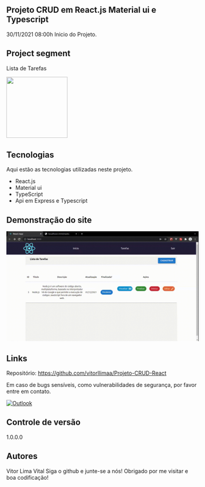 ## Projeto CRUD em React.js Material ui e Typescript

30/11/2021 08:00h Inicio do Projeto.

## Project segment
Lista de Tarefas 

<img src="https://emojipedia-us.s3.dualstack.us-west-1.amazonaws.com/thumbs/160/softbank/145/memo_1f4dd.png" width="160" height="160">

## Tecnologias
Aqui estão as tecnologias utilizadas neste projeto.

* React.js
* Material ui
* TypeScript
* Api em Express e Typescript


## Demonstração do site
![Homepage image](https://github.com/vitorllimaa/Projeto-CRUD-React/blob/master/public/git_project.gif?raw=true)

## Links
Repositório: https://github.com/vitorllimaa/Projeto-CRUD-React

Em caso de bugs sensíveis, como vulnerabilidades de segurança, por favor entre em contato.

 [![Outlook](https://img.shields.io/badge/Gmail-D14836?style=for-the-badge&logo=gmail&logoColor=white)](mailto:vvital@magnasistemas.com.br)
	

## Controle de versão
1.0.0.0

## Autores
Vitor Lima Vital
Siga o github e junte-se a nós! Obrigado por me visitar e boa codificação!